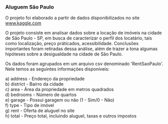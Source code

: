 ### Aluguem São Paulo
O projeto foi elaborado a partir de dados disponibilizados no site www.kaggle.com

O projeto consiste em analisar dados sobre a locação de imóveis na cidade de São Paulo - SP, em busca de caracterizar o perfil dos locatário, tais como localização, preço práticados, acessibilidade. Conclusões importantes foram retiradas dessa análise, além de trazer a tona algumas hipóteses sobre a desigualdade na cidade de São Paulo. 

Os dados foram agrupados em um arquivo csv denominado 'RentSaoPaulo'. Nele temos as seguintes informações disponíveis:

a) address - Endereço da propriedade<br>
b) district - Bairro da cidade<br>
c) area - Área da propriedade em metros quadrados<br>
d) bedrooms - Número de quartos<br>
e) garage - Possui garagem ou não (1 - Sim/0 - Não)<br>
f) type - Tipo de imóvel<br>
g) rent - Oferta de aluguel no site<br>
h) total - Preço total, incluindo aluguel, taxas e outros impostos<br>

